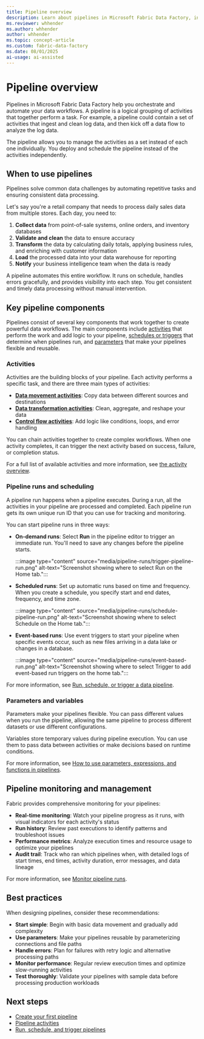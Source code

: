 ```yaml
---
title: Pipeline overview
description: Learn about pipelines in Microsoft Fabric Data Factory, including activities, triggers, control flow, and how to use them for data processing workflows.
ms.reviewer: whhender
ms.author: whhender
author: whhender
ms.topic: concept-article
ms.custom: fabric-data-factory
ms.date: 08/01/2025
ai-usage: ai-assisted
---
```


# Pipeline overview

Pipelines in Microsoft Fabric Data Factory help you orchestrate and automate your data workflows. A pipeline is a logical grouping of activities that together perform a task. For example, a pipeline could contain a set of activities that ingest and clean log data, and then kick off a data flow to analyze the log data.

The pipeline allows you to manage the activities as a set instead of each one individually. You deploy and schedule the pipeline instead of the activities independently.

## When to use pipelines

Pipelines solve common data challenges by automating repetitive tasks and ensuring consistent data processing.

Let's say you're a retail company that needs to process daily sales data from multiple stores. Each day, you need to:

1. **Collect data** from point-of-sale systems, online orders, and inventory databases
1. **Validate and clean** the data to ensure accuracy
1. **Transform** the data by calculating daily totals, applying business rules, and enriching with customer information
1. **Load** the processed data into your data warehouse for reporting
1. **Notify** your business intelligence team when the data is ready

A pipeline automates this entire workflow. It runs on schedule, handles errors gracefully, and provides visibility into each step. You get consistent and timely data processing without manual intervention.

## Key pipeline components

Pipelines consist of several key components that work together to create powerful data workflows. The main components include [activities](#activities) that perform the work and add logic to your pipeline, [schedules or triggers](#pipeline-runs-and-scheduling) that determine when pipelines run, and [parameters](#parameters-and-variables) that make your pipelines flexible and reusable.

### Activities

Activities are the building blocks of your pipeline. Each activity performs a specific task, and there are three main types of activities:

- [**Data movement activities**](activity-overview.md#data-movement-activities): Copy data between different sources and destinations
- [**Data transformation activities**](activity-overview.md#data-transformation-activities): Clean, aggregate, and reshape your data
- [**Control flow activities**](activity-overview.md#control-flow-activities): Add logic like conditions, loops, and error handling

You can chain activities together to create complex workflows. When one activity completes, it can trigger the next activity based on success, failure, or completion status.

For a full list of available activities and more information, see [the activity overview](activity-overview.md).

### Pipeline runs and scheduling

A pipeline run happens when a pipeline executes. During a run, all the activities in your pipeline are processed and completed. Each pipeline run gets its own unique run ID that you can use for tracking and monitoring.

You can start pipeline runs in three ways:

- **On-demand runs**: Select **Run** in the pipeline editor to trigger an immediate run. You'll need to save any changes before the pipeline starts.

    :::image type="content" source="media/pipeline-runs/trigger-pipeline-run.png" alt-text="Screenshot showing where to select Run on the Home tab.":::

- **Scheduled runs**: Set up automatic runs based on time and frequency. When you create a schedule, you specify start and end dates, frequency, and time zone.

    :::image type="content" source="media/pipeline-runs/schedule-pipeline-run.png" alt-text="Screenshot showing where to select Schedule on the Home tab.":::

- **Event-based runs**: Use event triggers to start your pipeline when specific events occur, such as new files arriving in a data lake or changes in a database.

    :::image type="content" source="media/pipeline-runs/event-based-run.png" alt-text="Screenshot showing where to select Trigger to add event-based run triggers on the home tab.":::

For more information, see [Run, schedule, or trigger a data pipeline](pipeline-runs.md).

### Parameters and variables

Parameters make your pipelines flexible. You can pass different values when you run the pipeline, allowing the same pipeline to process different datasets or use different configurations.

Variables store temporary values during pipeline execution. You can use them to pass data between activities or make decisions based on runtime conditions.

For more information, see [How to use parameters, expressions, and functions in pipelines](parameters.md).

## Pipeline monitoring and management

Fabric provides comprehensive monitoring for your pipelines:

- **Real-time monitoring**: Watch your pipeline progress as it runs, with visual indicators for each activity's status
- **Run history**: Review past executions to identify patterns and troubleshoot issues
- **Performance metrics**: Analyze execution times and resource usage to optimize your pipelines
- **Audit trail**: Track who ran which pipelines when, with detailed logs of start times, end times, activity duration, error messages, and data lineage

For more information, see [Monitor pipeline runs](monitor-pipeline-runs.md).

## Best practices

When designing pipelines, consider these recommendations:

- **Start simple**: Begin with basic data movement and gradually add complexity
- **Use parameters**: Make your pipelines reusable by parameterizing connections and file paths
- **Handle errors**: Plan for failures with retry logic and alternative processing paths
- **Monitor performance**: Regular review execution times and optimize slow-running activities
- **Test thoroughly**: Validate your pipelines with sample data before processing production workloads

## Next steps

- [Create your first pipeline](create-first-pipeline-with-sample-data.md)
- [Pipeline activities](activity-overview.md)
- [Run, schedule, and trigger pipelines](pipeline-runs.md)